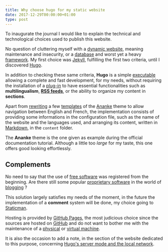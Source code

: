```yaml
---
title: Why choose hugo for my static website
date: 2017-12-29T00:00:00+01:00
type: post
---
```


To inaugurate the journal I would like to explain the technical and
technological choices used to publish this website.

<!--more-->

No question of cluttering myself with a [dynamic website], meaning maintenance
and insecurity, or a [database] and worst yet a heavy [framework]. My first
choice was [Jekyll], fulfilling the first two criteria, until I discovered
[Hugo].

In addition to checking these same criteria, **Hugo** is a simple [executable]
allowing a complete and fast development, for my needs, without requiring the
installation of a [plug-in] to have essential functionalities such as
**multilingualism**, **[RSS feeds]**, or the ability to organize my content in
**sections**.

Apart from [rewriting] a few [templates] of the [Ananke] theme to allow
navigation between English and French, the implementation consists of providing
some informations in the configuration file, such as the name of the website
and the languages used, and arranging its content, written in [Markdown], in
the `content` folder.

The **Ananke** theme is the one given as example during the official
documentation tutorial. Although a little too *large* for my taste, this one
offers good looking effortlessly.

## Complements

No need to say that the use of [free software] was registered from the
beginning. Are there still some popular [proprietary software] in the world of
[blogging] ?

This solution largely satisfies my needs of the moment, in the future the
implementation of a **comment** system will be done, my choice going to
[Staticman].

Hosting is provided by [GitHub Pages], the most judicious choice since the
sources are hosted on [GitHub] and do not want to bother me with the
maintenance of a [physical] or [virtual machine].

It is also the occasion to add a note, in the section of the website dedicated
to this purpose, concerning [Hugo's server mode and the local network].

<!--External links and references-->

[executable]: https://en.wikipedia.org/wiki/Executable
[dynamic website]: https://en.wikipedia.org/wiki/Dynamic_web_page
[database]: https://en.wikipedia.org/wiki/Database
[framework]: https://en.wikipedia.org/wiki/Software_framework
[Jekyll]: https://jekyllrb.com/
[Markdown]: https://en.wikipedia.org/wiki/Markdown
[Hugo]: https://gohugo.io/
[plug-in]: https://en.wikipedia.org/wiki/Plug-in_(computing)
[RSS feeds]: https://en.wikipedia.org/wiki/RSS
[templates]: https://en.wikipedia.org/wiki/Web_template_system
[Ananke]: https://github.com/budparr/gohugo-theme-ananke
[rewriting]: https://en.wikipedia.org/wiki/Overwriting_(computer_science)
[free software]: https://en.wikipedia.org/wiki/Free_software
[proprietary software]: https://en.wikipedia.org/wiki/Proprietary_software
[blogging]: https://en.wikipedia.org/wiki/Blog
[Staticman]: https://staticman.net/
[GitHub Pages]: https://pages.github.com/
[GitHub]: https://github.com/
[physical]: https://en.wikipedia.org/wiki/Server_(computing)
[virtual machine]: https://en.wikipedia.org/wiki/Virtual_private_server
[Hugo's server mode and the local network]: ../../notes/hugo-server-local-network
